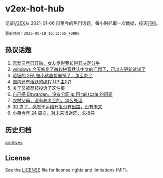 # v2ex-hot-hub

 记录[V2EX](https://www.v2ex.com/)从 2021-01-06 日至今的热门话题。每小时抓取一次数据，按天[归档](archives)。

`更新时间：2025-05-18 16:13:55 +0800`

## 热议话题

1. [恋爱三年已订婚，女友觉得我长得丑决定分手](https://www.v2ex.com/t/1132490)
1. [windows 今天修复了微软拼音默认中文的问题了，可以去更新试试了](https://www.v2ex.com/t/1132434)
1. [论坛的 2FA 被小孩直接删掉了，怎么办？](https://www.v2ex.com/t/1132464)
1. [国内还有活跃的编程 UP 主吗?](https://www.v2ex.com/t/1132458)
1. [关于又被荔枝投诉了这件事](https://www.v2ex.com/t/1132500)
1. [自己搭 Bitwarden，没有公网 ip 用 tailscale 的问题](https://www.v2ex.com/t/1132431)
1. [农村父母，没有养老金的，怎么处理](https://www.v2ex.com/t/1132521)
1. [30 岁了，感觉干运维开发没有出路，没有未来](https://www.v2ex.com/t/1132482)
1. [小弟今年 24 周岁，对未来很迷茫，求指导](https://www.v2ex.com/t/1132513)

## 历史归档

[archives](archives)

## License

See the [LICENSE](LICENSE) file for license rights and limitations (MIT).
